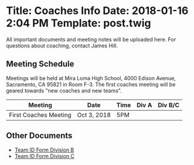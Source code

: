 Title: Coaches Info
Date: 2018-01-16 2:04 PM
Template: post.twig
===

All important documents and meeting notes will be uploaded here. For questions about coaching, contact James Hill.

## Meeting Schedule

Meetings will be held at Mira Loma High School, 4000 Edison Avenue, Sacramento, CA 95821 in Room F-3. The first coaches meeting will be geared towards "new coaches and new teams".

Meeting                  | Date         | Time   | Div A       | Div B/C
-------                  | ----         | ----   | ---         | ---
First Coaches Meeting    | Oct 3, 2018 | 5PM  |  | 

<!--Second Coaches Meeting   | Jan 17, 2018 | 4-5PM  | [Notes][3]  | [Notes][4]
Third Coaches Meeting    | Mar 14, 2018 | 4-5PM  |  |
-->

## Other Documents

- [Team ID Form Division B](/assets/coaches-info/Division-BC/Team_ID_B_Form.doc)
- [Team ID Form Division C](/assets/coaches-info/Division-BC/Team_ID_C_Form.doc)

[1]: /assets/coaches-info/Division-A/diva-meeting-1-agenda.doc
[2]: /assets/coaches-info/Division-BC/divbc-meeting-1-agenda.doc
[3]: /posts/2018-01-19-Second-Diva-Coaches-Meeting-Documents.html
[4]: /posts/2018-01-19-Second-Divbc-Coaches-Meeting-Documents.html
